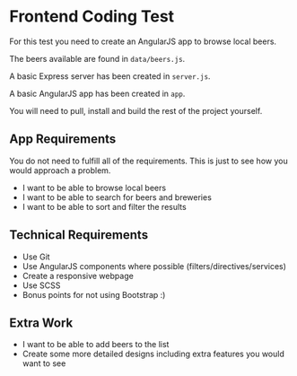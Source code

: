 # Frontend Coding Test

For this test you need to create an AngularJS app to browse local beers.

The beers available are found in `data/beers.js`.

A basic Express server has been created in `server.js`.

A basic AngularJS app has been created in `app`.

You will need to pull, install and build the rest of the project yourself.

## App Requirements

You do not need to fulfill all of the requirements. This is just to see how you would approach a problem.

- I want to be able to browse local beers
- I want to be able to search for beers and breweries
- I want to be able to sort and filter the results

## Technical Requirements

- Use Git
- Use AngularJS components where possible (filters/directives/services)
- Create a responsive webpage
- Use SCSS
- Bonus points for not using Bootstrap :)

## Extra Work

- I want to be able to add beers to the list
- Create some more detailed designs including extra features you would want to see